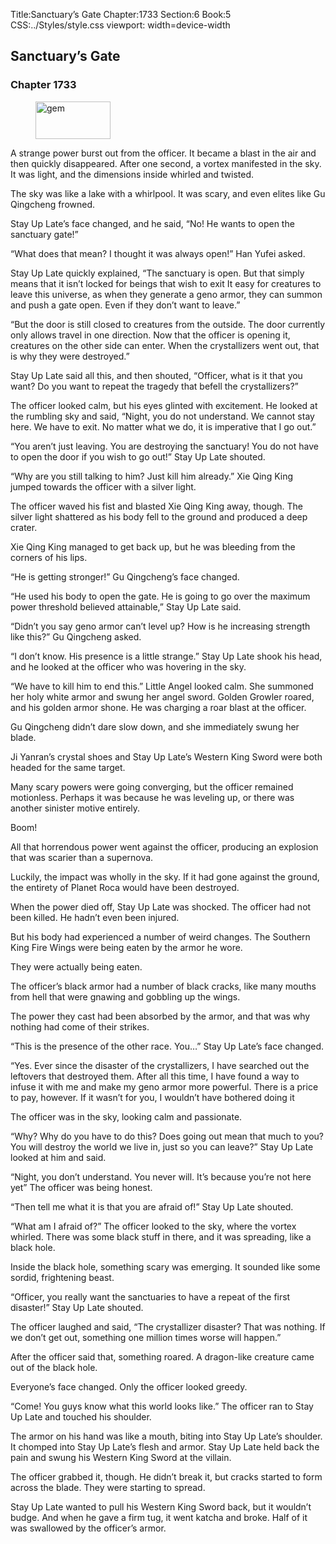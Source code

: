 Title:Sanctuary’s Gate 
Chapter:1733 
Section:6 
Book:5 
CSS:../Styles/style.css 
viewport: width=device-width
  
## Sanctuary’s Gate
### Chapter 1733 
<figure>
	<img src="../Images/gem.gif" alt="gem" id="gem" width="120" height="60" />
</figure>
  

  
  A strange power burst out from the officer. It became a blast in the air and then quickly disappeared. After one second, a vortex manifested in the sky. It was light, and the dimensions inside whirled and twisted.

The sky was like a lake with a whirlpool. It was scary, and even elites like Gu Qingcheng frowned.

Stay Up Late’s face changed, and he said, “No! He wants to open the sanctuary gate!”

“What does that mean? I thought it was always open!” Han Yufei asked.

Stay Up Late quickly explained, “The sanctuary is open. But that simply means that it isn’t locked for beings that wish to exit It easy for creatures to leave this universe, as when they generate a geno armor, they can summon and push a gate open. Even if they don’t want to leave.”

“But the door is still closed to creatures from the outside. The door currently only allows travel in one direction. Now that the officer is opening it, creatures on the other side can enter. When the crystallizers went out, that is why they were destroyed.”

Stay Up Late said all this, and then shouted, “Officer, what is it that you want? Do you want to repeat the tragedy that befell the crystallizers?”

The officer looked calm, but his eyes glinted with excitement. He looked at the rumbling sky and said, “Night, you do not understand. We cannot stay here. We have to exit. No matter what we do, it is imperative that I go out.”

“You aren’t just leaving. You are destroying the sanctuary! You do not have to open the door if you wish to go out!” Stay Up Late shouted.

“Why are you still talking to him? Just kill him already.” Xie Qing King jumped towards the officer with a silver light.

The officer waved his fist and blasted Xie Qing King away, though. The silver light shattered as his body fell to the ground and produced a deep crater.

Xie Qing King managed to get back up, but he was bleeding from the corners of his lips.

“He is getting stronger!” Gu Qingcheng’s face changed.

“He used his body to open the gate. He is going to go over the maximum power threshold believed attainable,” Stay Up Late said.

“Didn’t you say geno armor can’t level up? How is he increasing strength like this?” Gu Qingcheng asked.

“I don’t know. His presence is a little strange.” Stay Up Late shook his head, and he looked at the officer who was hovering in the sky.

“We have to kill him to end this.” Little Angel looked calm. She summoned her holy white armor and swung her angel sword. Golden Growler roared, and his golden armor shone. He was charging a roar blast at the officer.

Gu Qingcheng didn’t dare slow down, and she immediately swung her blade.

Ji Yanran’s crystal shoes and Stay Up Late’s Western King Sword were both headed for the same target.

Many scary powers were going converging, but the officer remained motionless. Perhaps it was because he was leveling up, or there was another sinister motive entirely.

Boom!

All that horrendous power went against the officer, producing an explosion that was scarier than a supernova.

Luckily, the impact was wholly in the sky. If it had gone against the ground, the entirety of Planet Roca would have been destroyed.

When the power died off, Stay Up Late was shocked. The officer had not been killed. He hadn’t even been injured.

But his body had experienced a number of weird changes. The Southern King Fire Wings were being eaten by the armor he wore.

They were actually being eaten.

The officer’s black armor had a number of black cracks, like many mouths from hell that were gnawing and gobbling up the wings.

The power they cast had been absorbed by the armor, and that was why nothing had come of their strikes.

“This is the presence of the other race. You…” Stay Up Late’s face changed.

“Yes. Ever since the disaster of the crystallizers, I have searched out the leftovers that destroyed them. After all this time, I have found a way to infuse it with me and make my geno armor more powerful. There is a price to pay, however. If it wasn’t for you, I wouldn’t have bothered doing it

The officer was in the sky, looking calm and passionate.

“Why? Why do you have to do this? Does going out mean that much to you? You will destroy the world we live in, just so you can leave?” Stay Up Late looked at him and said.

“Night, you don’t understand. You never will. It’s because you’re not here yet” The officer was being honest.

“Then tell me what it is that you are afraid of!” Stay Up Late shouted.

“What am I afraid of?” The officer looked to the sky, where the vortex whirled. There was some black stuff in there, and it was spreading, like a black hole.

Inside the black hole, something scary was emerging. It sounded like some sordid, frightening beast.

“Officer, you really want the sanctuaries to have a repeat of the first disaster!” Stay Up Late shouted.

The officer laughed and said, “The crystallizer disaster? That was nothing. If we don’t get out, something one million times worse will happen.”

After the officer said that, something roared. A dragon-like creature came out of the black hole.

Everyone’s face changed. Only the officer looked greedy.

“Come! You guys know what this world looks like.” The officer ran to Stay Up Late and touched his shoulder.

The armor on his hand was like a mouth, biting into Stay Up Late’s shoulder. It chomped into Stay Up Late’s flesh and armor. Stay Up Late held back the pain and swung his Western King Sword at the villain.

The officer grabbed it, though. He didn’t break it, but cracks started to form across the blade. They were starting to spread.

Stay Up Late wanted to pull his Western King Sword back, but it wouldn’t budge. And when he gave a firm tug, it went katcha and broke. Half of it was swallowed by the officer’s armor.

